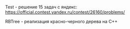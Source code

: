 Test - решение 15 задач с яндекс: https://official.contest.yandex.ru/contest/26160/problems/

RBTree - реализация красно-черного дерева на С++
